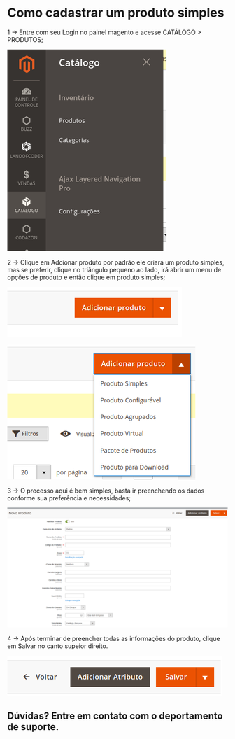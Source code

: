 # Como cadastrar um produto simples

1 -> Entre com seu Login no painel magento e acesse CATÁLOGO > PRODUTOS;

![produto_simples](https://github.com/Buzz-Dev-Web/Tutoriais/blob/master/Magento_2/03%20-%20Como%20cadastrar%20produto%20simples/images/image1.png)

2 -> Clique em Adcionar produto por padrão ele criará um produto simples, mas se preferir, clique no triângulo pequeno ao lado, irá abrir um menu de opções de produto e então clique em produto simples;

![produto_simples](https://github.com/Buzz-Dev-Web/Tutoriais/blob/master/Magento_2/03%20-%20Como%20cadastrar%20produto%20simples/images/image2.png)

![produto_simples](https://github.com/Buzz-Dev-Web/Tutoriais/blob/master/Magento_2/03%20-%20Como%20cadastrar%20produto%20simples/images/image3.png)

3 -> O processo aqui é bem simples, basta ir preenchendo os dados conforme sua preferência e necessidades;

![produto_simples](https://github.com/Buzz-Dev-Web/Tutoriais/blob/master/Magento_2/03%20-%20Como%20cadastrar%20produto%20simples/images/image4.png)

4 -> Após terminar de preencher todas as informações do produto, clique em Salvar no canto supeior direito.

![produto_simples](https://github.com/Buzz-Dev-Web/Tutoriais/blob/master/Magento_2/03%20-%20Como%20cadastrar%20produto%20simples/images/image5.png)

## Dúvidas? Entre em contato com o deportamento de suporte.